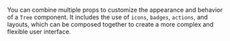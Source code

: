 You can combine multiple props to customize the appearance and behavior of a `Tree` component. It includes the use of `icons`, `badges`, `actions`, and layouts, which can be composed together to create a more complex and flexible user interface.
